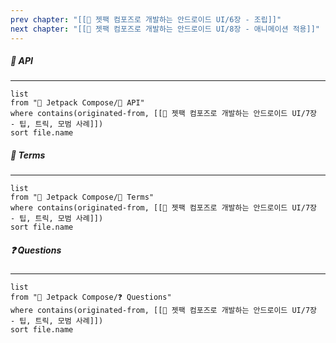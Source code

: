 ```yaml
---
prev chapter: "[[📘 젯팩 컴포즈로 개발하는 안드로이드 UI/6장 - 조립]]"
next chapter: "[[📘 젯팩 컴포즈로 개발하는 안드로이드 UI/8장 - 애니메이션 적용]]"
---
```

##### 🔗 API
---
```dataview
list
from "🎨 Jetpack Compose/🔗 API"
where contains(originated-from, [[📘 젯팩 컴포즈로 개발하는 안드로이드 UI/7장 - 팁, 트릭, 모범 사례]])
sort file.name
```

##### 📔 Terms
---
```dataview
list
from "🎨 Jetpack Compose/📔 Terms"
where contains(originated-from, [[📘 젯팩 컴포즈로 개발하는 안드로이드 UI/7장 - 팁, 트릭, 모범 사례]])
sort file.name
```

##### ❓ Questions
---
```dataview
list
from "🎨 Jetpack Compose/❓ Questions"
where contains(originated-from, [[📘 젯팩 컴포즈로 개발하는 안드로이드 UI/7장 - 팁, 트릭, 모범 사례]])
sort file.name
```
